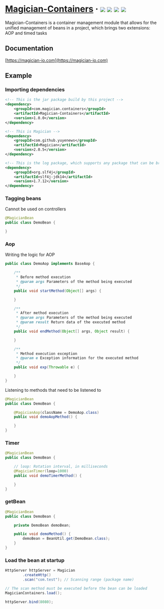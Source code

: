 <h1> 
    <a href="https://magician-io.com">Magician-Containers</a> ·
    <img src="https://img.shields.io/badge/licenes-MIT-brightgreen.svg"/>
    <img src="https://img.shields.io/badge/jdk-11+-brightgreen.svg"/>
    <img src="https://img.shields.io/badge/maven-3.5.4+-brightgreen.svg"/>
    <img src="https://img.shields.io/badge/release-master-brightgreen.svg"/>
</h1>

Magician-Containers is a container management module that allows for the unified management of beans in a project, which brings two extensions: AOP and timed tasks

## Documentation

[https://magician-io.com](https://magician-io.com)

## Example

### Importing dependencies

```xml
<!-- This is the jar package build by this project -->
<dependency>
    <groupId>com.magician.containers</groupId>
    <artifactId>Magician-Containers</artifactId>
    <version>1.0.0</version>
</dependency>

<!-- This is Magician -->
<dependency>
    <groupId>com.github.yuyenews</groupId>
    <artifactId>Magician</artifactId>
    <version>2.0.5</version>
</dependency>

<!-- This is the log package, which supports any package that can be bridged with slf4j -->
<dependency>
    <groupId>org.slf4j</groupId>
    <artifactId>slf4j-jdk14</artifactId>
    <version>1.7.12</version>
</dependency>
```

### Tagging beans

Cannot be used on controllers

```java
@MagicianBean
public class DemoBean {

}
```

### Aop

Writing the logic for AOP

```java
public class DemoAop implements BaseAop {

    /**
     * Before method execution
     * @param args Parameters of the method being executed
     */
    public void startMethod(Object[] args) {

    }

    /**
     * After method execution
     * @param args Parameters of the method being executed
     * @param result Return data of the executed method
     */
    public void endMethod(Object[] args, Object result) {

    }

    /**
     * Method execution exception
     * @param e Exception information for the executed method
     */
    public void exp(Throwable e) {

    }
}
```

Listening to methods that need to be listened to

```java
@MagicianBean
public class DemoBean {

    @MagicianAop(className = DemoAop.class)
    public void demoAopMethod() {

    }
}
```

### Timer

```java
@MagicianBean
public class DemoBean {

    // loop: Rotation interval, in milliseconds
    @MagicianTimer(loop=1000)
    public void demoTimerMethod() {

    }
}
```

### getBean

```java
@MagicianBean
public class DemoBean {

    private DemoBean demoBean;

    public void demoMethod() {
        demoBean = BeanUtil.get(DemoBean.class);
    }
}
```

### Load the bean at startup

```java
HttpServer httpServer = Magician
        .createHttp()
        .scan("com.test"); // Scanning range (package name)

// The scan method must be executed before the bean can be loaded
MagicianContainers.load();

httpServer.bind(8080);
```